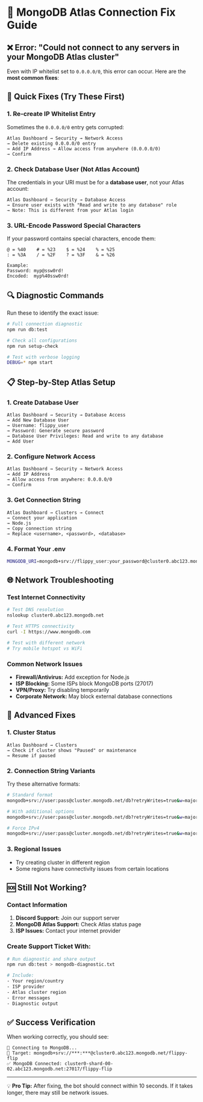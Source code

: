 # 🔧 MongoDB Atlas Connection Fix Guide

## ❌ Error: "Could not connect to any servers in your MongoDB Atlas cluster"

Even with IP whitelist set to `0.0.0.0/0`, this error can occur. Here are the **most common fixes**:

## 🚀 Quick Fixes (Try These First)

### 1. **Re-create IP Whitelist Entry**
Sometimes the `0.0.0.0/0` entry gets corrupted:
```
Atlas Dashboard → Security → Network Access
→ Delete existing 0.0.0.0/0 entry
→ Add IP Address → Allow access from anywhere (0.0.0.0/0)
→ Confirm
```

### 2. **Check Database User (Not Atlas Account)**
The credentials in your URI must be for a **database user**, not your Atlas account:
```
Atlas Dashboard → Security → Database Access
→ Ensure user exists with "Read and write to any database" role
→ Note: This is different from your Atlas login
```

### 3. **URL-Encode Password Special Characters**
If your password contains special characters, encode them:
```
@ = %40    # = %23    $ = %24    % = %25
: = %3A    / = %2F    ? = %3F    & = %26

Example:
Password: myp@ssw0rd!
Encoded:  myp%40ssw0rd!
```

## 🔍 Diagnostic Commands

Run these to identify the exact issue:

```bash
# Full connection diagnostic
npm run db:test

# Check all configurations
npm run setup-check

# Test with verbose logging
DEBUG=* npm start
```

## 📋 Step-by-Step Atlas Setup

### 1. **Create Database User**
```
Atlas Dashboard → Security → Database Access
→ Add New Database User
→ Username: flippy_user
→ Password: Generate secure password
→ Database User Privileges: Read and write to any database
→ Add User
```

### 2. **Configure Network Access**
```
Atlas Dashboard → Security → Network Access
→ Add IP Address
→ Allow access from anywhere: 0.0.0.0/0
→ Confirm
```

### 3. **Get Connection String**
```
Atlas Dashboard → Clusters → Connect
→ Connect your application
→ Node.js
→ Copy connection string
→ Replace <username>, <password>, <database>
```

### 4. **Format Your .env**
```bash
MONGODB_URI=mongodb+srv://flippy_user:your_password@cluster0.abc123.mongodb.net/flippy-flip?retryWrites=true&w=majority
```

## 🌐 Network Troubleshooting

### Test Internet Connectivity
```bash
# Test DNS resolution
nslookup cluster0.abc123.mongodb.net

# Test HTTPS connectivity
curl -I https://www.mongodb.com

# Test with different network
# Try mobile hotspot vs WiFi
```

### Common Network Issues
- **Firewall/Antivirus:** Add exception for Node.js
- **ISP Blocking:** Some ISPs block MongoDB ports (27017)
- **VPN/Proxy:** Try disabling temporarily
- **Corporate Network:** May block external database connections

## 🔧 Advanced Fixes

### 1. **Cluster Status**
```
Atlas Dashboard → Clusters
→ Check if cluster shows "Paused" or maintenance
→ Resume if paused
```

### 2. **Connection String Variants**
Try these alternative formats:

```bash
# Standard format
mongodb+srv://user:pass@cluster.mongodb.net/db?retryWrites=true&w=majority

# With additional options
mongodb+srv://user:pass@cluster.mongodb.net/db?retryWrites=true&w=majority&connectTimeoutMS=10000&socketTimeoutMS=45000

# Force IPv4
mongodb+srv://user:pass@cluster.mongodb.net/db?retryWrites=true&w=majority&family=4
```

### 3. **Regional Issues**
- Try creating cluster in different region
- Some regions have connectivity issues from certain locations

## 🆘 Still Not Working?

### Contact Information
1. **Discord Support:** Join our support server
2. **MongoDB Atlas Support:** Check Atlas status page
3. **ISP Issues:** Contact your internet provider

### Create Support Ticket With:
```bash
# Run diagnostic and share output
npm run db:test > mongodb-diagnostic.txt

# Include:
- Your region/country
- ISP provider
- Atlas cluster region
- Error messages
- Diagnostic output
```

## ✅ Success Verification

When working correctly, you should see:
```
🔌 Connecting to MongoDB...
📍 Target: mongodb+srv://***:***@cluster0.abc123.mongodb.net/flippy-flip
✅ MongoDB Connected: cluster0-shard-00-02.abc123.mongodb.net:27017/flippy-flip
```

---

💡 **Pro Tip:** After fixing, the bot should connect within 10 seconds. If it takes longer, there may still be network issues.
